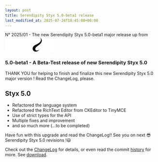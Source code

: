```yaml
---
layout: post
title: Serendipity Styx 5.0-beta1 release
last_modified_at: 2025-07-24T18:45:00+00:00
---
```


N° 2025/01 - The new Serendipity Styx 5.0-beta1 major release up from <img class="php8" src="/i/b/logo_php8_2.svg" alt="php8.4" width="160" height="48">

### 5.0-beta1 - A Beta-Test release of new Serendipity Styx 5.0

THANK YOU for helping to finish and finalize this new Serendipity Styx 5.0 major version ! Read the ChangeLog, please.

## Styx 5.0

  - Refactored the language system
  - Refactored the RichText Editor from CKEditor to TinyMCE
  - Use of strict types for the API
  - Multiple fixes and improvement
  - and so much more (...to be completed)

Have fun with this upgrade and read the ChangeLog!! See you on next 😎 Serendipity Styx 5.0 revisions !😃

Check out the [ChangeLog](https://github.com/ophian/styx/blob/5.0-beta1/docs/NEWS) for details, or even read the commit [history](https://github.com/ophian/styx/commits/5.0-beta1) for more. See [download](https://github.com/ophian/styx/releases/tag/5.0-beta1).

